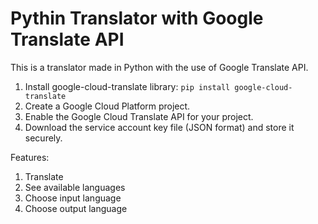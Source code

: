 # Pythin Translator with Google Translate API

This is a translator made in Python with the use of Google Translate API.

1. Install google-cloud-translate library:
   `pip install google-cloud-translate`
2. Create a Google Cloud Platform project.
3. Enable the Google Cloud Translate API for your project.
4. Download the service account key file (JSON format) and store it securely.

Features:
1. Translate
2. See available languages
3. Choose input language
4. Choose output language
